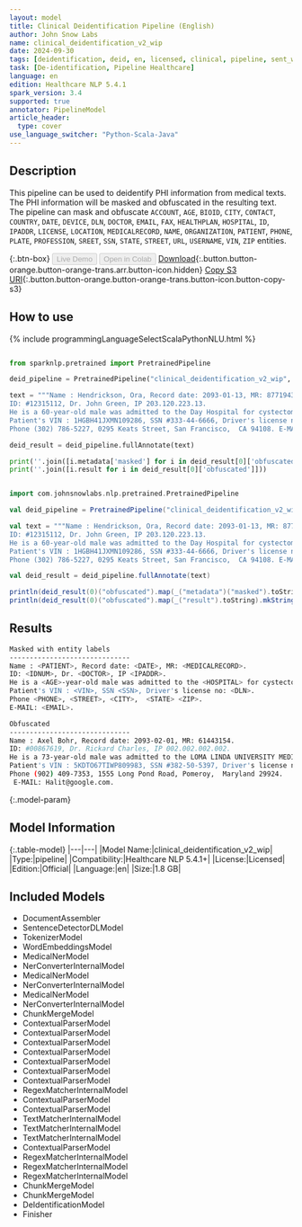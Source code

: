```yaml
---
layout: model
title: Clinical Deidentification Pipeline (English)
author: John Snow Labs
name: clinical_deidentification_v2_wip
date: 2024-09-30
tags: [deidentification, deid, en, licensed, clinical, pipeline, sent_wise]
task: [De-identification, Pipeline Healthcare]
language: en
edition: Healthcare NLP 5.4.1
spark_version: 3.4
supported: true
annotator: PipelineModel
article_header:
  type: cover
use_language_switcher: "Python-Scala-Java"
---
```


## Description

This pipeline can be used to deidentify PHI information from medical texts. The PHI information will be masked and obfuscated in the resulting text. The pipeline can mask and obfuscate `ACCOUNT`, `AGE`, `BIOID`, `CITY`, `CONTACT`, `COUNTRY`, `DATE`, `DEVICE`, `DLN`, `DOCTOR`, `EMAIL`, `FAX`, `HEALTHPLAN`, `HOSPITAL`, `ID`, `IPADDR`, `LICENSE`, `LOCATION`, `MEDICALRECORD`, `NAME`, `ORGANIZATION`, `PATIENT`, `PHONE`, `PLATE`, `PROFESSION`, `SREET`, `SSN`, `STATE`, `STREET`, `URL`, `USERNAME`, `VIN`, `ZIP` entities.

{:.btn-box}
<button class="button button-orange" disabled>Live Demo</button>
<button class="button button-orange" disabled>Open in Colab</button>
[Download](https://s3.amazonaws.com/auxdata.johnsnowlabs.com/clinical/models/clinical_deidentification_v2_wip_en_5.4.1_3.4_1727723330867.zip){:.button.button-orange.button-orange-trans.arr.button-icon.hidden}
[Copy S3 URI](s3://auxdata.johnsnowlabs.com/clinical/models/clinical_deidentification_v2_wip_en_5.4.1_3.4_1727723330867.zip){:.button.button-orange.button-orange-trans.button-icon.button-copy-s3}

## How to use



<div class="tabs-box" markdown="1">
{% include programmingLanguageSelectScalaPythonNLU.html %}
  
```python

from sparknlp.pretrained import PretrainedPipeline

deid_pipeline = PretrainedPipeline("clinical_deidentification_v2_wip", "en", "clinical/models")

text = """Name : Hendrickson, Ora, Record date: 2093-01-13, MR: 87719435.
ID: #12315112, Dr. John Green, IP 203.120.223.13.
He is a 60-year-old male was admitted to the Day Hospital for cystectomy on 01/13/93.
Patient's VIN : 1HGBH41JXMN109286, SSN #333-44-6666, Driver's license no: A334455B.
Phone (302) 786-5227, 0295 Keats Street, San Francisco,  CA 94108. E-MAIL: smith@gmail.com."""

deid_result = deid_pipeline.fullAnnotate(text)

print(''.join([i.metadata['masked'] for i in deid_result[0]['obfuscated']]))
print(''.join([i.result for i in deid_result[0]['obfuscated']]))


```
```scala

import com.johnsnowlabs.nlp.pretrained.PretrainedPipeline

val deid_pipeline = PretrainedPipeline("clinical_deidentification_v2_wip", "en", "clinical/models")

val text = """Name : Hendrickson, Ora, Record date: 2093-01-13, MR: 87719435.
ID: #12315112, Dr. John Green, IP 203.120.223.13.
He is a 60-year-old male was admitted to the Day Hospital for cystectomy on 01/13/93.
Patient's VIN : 1HGBH41JXMN109286, SSN #333-44-6666, Driver's license no: A334455B.
Phone (302) 786-5227, 0295 Keats Street, San Francisco,  CA 94108. E-MAIL: smith@gmail.com."""

val deid_result = deid_pipeline.fullAnnotate(text)

println(deid_result(0)("obfuscated").map(_("metadata")("masked").toString).mkString(""))
println(deid_result(0)("obfuscated").map(_("result").toString).mkString(""))


```
</div>

## Results

```bash
Masked with entity labels
------------------------------
Name : <PATIENT>, Record date: <DATE>, MR: <MEDICALRECORD>.
ID: <IDNUM>, Dr. <DOCTOR>, IP <IPADDR>.
He is a <AGE>-year-old male was admitted to the <HOSPITAL> for cystectomy on <DATE>.
Patient's VIN : <VIN>, SSN <SSN>, Driver's license no: <DLN>.
Phone <PHONE>, <STREET>, <CITY>,  <STATE> <ZIP>.
E-MAIL: <EMAIL>.

Obfuscated
------------------------------
Name : Axel Bohr, Record date: 2093-02-01, MR: 61443154.
ID: #00867619, Dr. Rickard Charles, IP 002.002.002.002.
He is a 73-year-old male was admitted to the LOMA LINDA UNIVERSITY MEDICAL CENTER-MURRIETA for cystectomy on 02/01/93.
Patient's VIN : 5KDTO67TIWP809983, SSN #382-50-5397, Driver's license no: Q734193X.
Phone (902) 409-7353, 1555 Long Pond Road, Pomeroy,  Maryland 29924.
 E-MAIL: Halit@google.com.

```

{:.model-param}
## Model Information

{:.table-model}
|---|---|
|Model Name:|clinical_deidentification_v2_wip|
|Type:|pipeline|
|Compatibility:|Healthcare NLP 5.4.1+|
|License:|Licensed|
|Edition:|Official|
|Language:|en|
|Size:|1.8 GB|

## Included Models

- DocumentAssembler
- SentenceDetectorDLModel
- TokenizerModel
- WordEmbeddingsModel
- MedicalNerModel
- NerConverterInternalModel
- MedicalNerModel
- NerConverterInternalModel
- MedicalNerModel
- NerConverterInternalModel
- ChunkMergeModel
- ContextualParserModel
- ContextualParserModel
- ContextualParserModel
- ContextualParserModel
- ContextualParserModel
- ContextualParserModel
- ContextualParserModel
- RegexMatcherInternalModel
- ContextualParserModel
- ContextualParserModel
- TextMatcherInternalModel
- TextMatcherInternalModel
- TextMatcherInternalModel
- ContextualParserModel
- RegexMatcherInternalModel
- RegexMatcherInternalModel
- RegexMatcherInternalModel
- ChunkMergeModel
- ChunkMergeModel
- DeIdentificationModel
- Finisher
